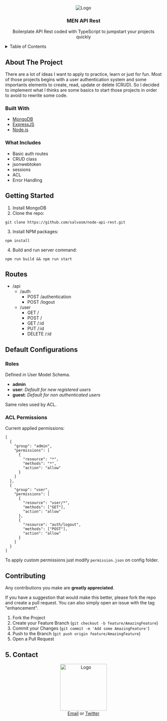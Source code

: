 <div align="center">
    <img src="https://www.salvasm.dev/images/projects/node_api_s.png" alt="Logo">
    <h3 align="center">MEN API Rest</h3>
    <p align="center">
        Boilerplate API Rest coded with TypeScript to jumpstart your projects quickly
    </p>
</div>

<!-- TABLE OF CONTENT -->
<details>
  <summary>Table of Contents</summary>
  <ol>
    <li>
        <a href="#about-the-project">About The Project</a>
        <ul>
            <li><a href="#built-with">Built With</a></li>
            <li><a href="#what-includes">What Includes</a></li>
        </ul>
    </li>
    <li><a href="#getting-started">Getting Started</a></li>
    <li>
        <a href="#default-configurations">Default configurations</a>
        <ul>
            <li><a href="#routes">Routes</a></li>
            <li><a href="#acl-permissions">ACL Permissions</a></li>
        </ul>
    </li>
    <li><a href="#contributing">Contributing</a></li>
    <li><a href="#contact">Contact</a></li>
  </ol>
</details>

<!-- ABOUT THE PROJECT -->
## About The Project
There are a lot of ideas I want to apply to practice, learn or just for fun. Most of those projects begins with a user authentication system and some importants elements to create, read, update or delete (CRUD). So I decided to implement what I thinks are some basics to start those projects in order to avoid to rewrite some code.

<!-- BUILT WITH -->
### Built With
- [MongoDB](https://www.mongodb.com/)
- [ExpressJS](https://expressjs.com/)
- [Node.js](https://nodejs.org/)

<!-- WHAT INCLUDES -->
### What Includes
- Basic auth routes
- CRUD class
- jsonwebtoken
- sessions
- ACL
- Error Handling

<!-- GETTING STARTED -->
## Getting Started
1. Install MongoDB
2. Clone the repo:
```
git clone https://github.com/salvasm/node-api-rest.git
```

3. Install NPM packages:
```
npm install
```

4. Build and run server command:
```
npm run build && npm run start
```

<!-- ROUTES -->
## Routes
- /api
    - /auth
        - POST /authentication
        - POST /logout
    - /user
        - GET /
        - POST /
        - GET /:id
        - PUT /:id
        - DELETE /:id

<!-- DEFAULT CONFIGURATIONS -->
## Default Configurations

<!-- ROLES -->
### Roles
Defined in User Model Schema.  
- **admin**
- **user**: *Default for new registered users*
- **guest**: *Default for non authenticated users*

Same roles used by ACL.

<!-- ACL PERMISSIONS -->
### ACL Permissions

Current applied permissions:  
```
[
  {
    "group": "admin",
    "permissions": [
      {
        "resource": "*",
        "methods": "*",
        "action": "allow"
      }
    ]
  },
  {
    "group": "user",
    "permissions": [
      {
        "resource": "user/*",
        "methods": ["GET"],
        "action": "allow"
      },
      {
        "resource": "auth/logout",
        "methods": ["POST"],
        "action": "allow"
      }
    ]
  }
]
```
To apply custom permissions just modify ``permission.json`` on config folder.

<!-- CONTRIBUTING -->
## Contributing
Any contributions you make are **greatly appreciated**.

If you have a suggestion that would make this better, please fork the repo and create a pull request. You can also simply open an issue with the tag "enhancement".

1. Fork the Project
2. Create your Feature Branch (`git checkout -b feature/AmazingFeature`)
3. Commit your Changes (`git commit -m 'Add some AmazingFeature'`)
4. Push to the Branch (`git push origin feature/AmazingFeature`)
5. Open a Pull Request

<!-- CONTACT -->
## 5. Contact

<div align="center">
    <img src="https://www.salvasm.dev/images/s_head_black.png" alt="Logo" width="150">
    <div align="center">
        <a href="mailto:salvador.sanchez.mendez@gmail.com">Email</a>
        or 
        <a href="https://twitter.com/_salvasm">Twitter</a>
    </div>
</div>
